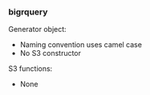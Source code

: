 ### bigrquery

Generator object:
* Naming convention uses camel case
* No S3 constructor

S3 functions:
* None
